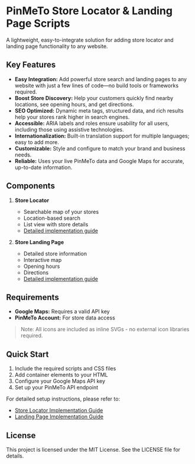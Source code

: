 # PinMeTo Store Locator & Landing Page Scripts

A lightweight, easy-to-integrate solution for adding store locator and landing page functionality to any website.

## Key Features

- **Easy Integration:** Add powerful store search and landing pages to any website with just a few lines of code—no build tools or frameworks required.
- **Boost Store Discovery:** Help your customers quickly find nearby locations, see opening hours, and get directions.
- **SEO Optimized:** Dynamic meta tags, structured data, and rich results help your stores rank higher in search engines.
- **Accessible:** ARIA labels and roles ensure usability for all users, including those using assistive technologies.
- **Internationalization:** Built-in translation support for multiple languages; easy to add more.
- **Customizable:** Style and configure to match your brand and business needs.
- **Reliable:** Uses your live PinMeTo data and Google Maps for accurate, up-to-date information.

## Components

1. **Store Locator**
   - Searchable map of your stores
   - Location-based search
   - List view with store details
   - [Detailed implementation guide](docs/store-locator.md)

2. **Store Landing Page**
   - Detailed store information
   - Interactive map
   - Opening hours
   - Directions
   - [Detailed implementation guide](docs/landing-page.md)

## Requirements

- **Google Maps:** Requires a valid API key
- **PinMeTo Account:** For store data access

> Note: All icons are included as inline SVGs - no external icon libraries required.

## Quick Start

1. Include the required scripts and CSS files
2. Add container elements to your HTML
3. Configure your Google Maps API key
4. Set up your PinMeTo API endpoint

For detailed setup instructions, please refer to:
- [Store Locator Implementation Guide](docs/store-locator.md)
- [Landing Page Implementation Guide](docs/landing-page.md)

## License

This project is licensed under the MIT License. See the LICENSE file for details.